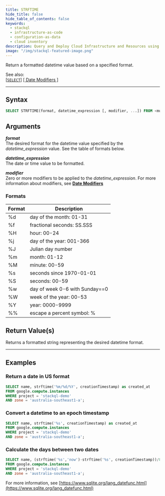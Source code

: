 ```yaml
---
title: STRFTIME
hide_title: false
hide_table_of_contents: false
keywords:
  - stackql
  - infrastructure-as-code
  - configuration-as-data
  - cloud inventory
description: Query and Deploy Cloud Infrastructure and Resources using SQL
image: "/img/stackql-featured-image.png"
---
```

Return a formatted datetime value based on a specified format.  

See also:  
[[` SELECT `]](/docs/language-spec/select) [[ Date Modifiers ]](/docs/language-spec/functions/datetime/date_modifiers) 

* * * 

## Syntax

```sql
SELECT STRFTIME(format, datetime_expression [, modifier, ...]) FROM <multipartIdentifier>;
```

## Arguments

__*format*__  
The desired format for the datetime value specified by the *datetime_expression* value.  See the table of formats below.

__*datetime_expression*__  
The date or time value to be formatted.

__*modifier*__  
Zero or more modifiers to be applied to the *datetime_expression*.  For more information about modifiers, see [**Date Modifiers**](/docs/language-spec/functions/datetime/date_modifiers)

### Formats

| Format | Description                    |
|--------|--------------------------------|
| %d     | day of the month: 01-31        |
| %f     | fractional seconds: SS.SSS     |
| %H     | hour: 00-24                    |
| %j     | day of the year: 001-366       |
| %J     | Julian day number              |
| %m     | month: 01-12                   |
| %M     | minute: 00-59                  |
| %s     | seconds since 1970-01-01       |
| %S     | seconds: 00-59                 |
| %w     | day of week 0-6 with Sunday==0 |
| %W     | week of the year: 00-53        |
| %Y     | year: 0000-9999                |
| %%     | escape a percent symbol: %     |

## Return Value(s)

Returns a formatted string representing the desired datetime format.

* * *

## Examples

### Return a date in US format

```sql
SELECT name, strftime('%m/%d/%Y', creationTimestamp) as created_at
FROM google.compute.instances 
WHERE project = 'stackql-demo' 
AND zone = 'australia-southeast1-a';
```

### Convert a datetime to an epoch timestamp

```sql
SELECT name, strftime('%s', creationTimestamp) as created_at
FROM google.compute.instances 
WHERE project = 'stackql-demo' 
AND zone = 'australia-southeast1-a';
```

### Calculate the days between two dates

```sql
SELECT name, (strftime('%s','now')-strftime('%s', creationTimestamp))/86400 as days_since_creation
FROM google.compute.instances 
WHERE project = 'stackql-demo' 
AND zone = 'australia-southeast1-a';
```

For more information, see [https://www.sqlite.org/lang_datefunc.html](https://www.sqlite.org/lang_datefunc.html)